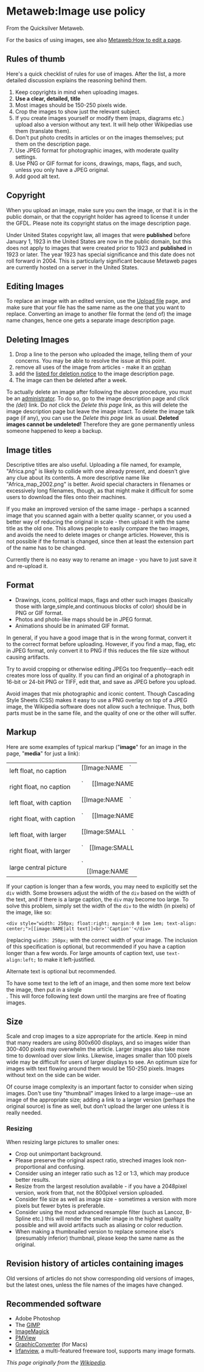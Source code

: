 
# Metaweb:Image use policy

From the Quicksilver Metaweb.

For the basics of using images, see also [Metaweb:How to edit a page](/metaweb-how-to-edit-a-page).


## Rules of thumb


Here's a quick checklist of rules for use of images. After the list, a more detailed discussion explains the reasoning behind them. 

1. Keep copyrights in mind when uploading images.
2. **Use a clear, detailed, title**
3. Most images should be 150-250 pixels wide.
4. Crop the images to show just the relevant subject.
5. If you create images yourself or modify them (maps, diagrams etc.) upload also a version without any text. It will help other Wikipedias use them (translate them).
6. Don't put photo credits in articles or on the images themselves; put them on the description page.
7. Use JPEG format for photographic images, with moderate quality settings.
8. Use PNG or GIF format for icons, drawings, maps, flags, and such, unless you only have a JPEG original.
9. Add good alt text.


## Copyright



When you upload an image, make sure you own the image, or that it is in the public domain, or that the copyright holder has agreed to license it under the GFDL. Please note its copyright status on the image description page.

Under United States copyright law, all images that were **published** before January 1, 1923 in the United States are now in the public domain, but this does not apply to images that were created prior to 1923 and **published** in 1923 or later. The year 1923 has special significance and this date does not roll forward in 2004.
This is particularly significant because Metaweb pages are currently hosted on a server in the United States.

## Editing Images


To replace an image with an edited version, use the [Upload file](/special-upload) page, and make sure that your file has the same name as the one that you want to replace. Converting an image to another file format the (end of) the image name changes, hence one gets a separate image description page.

## Deleting Images



1. Drop a line to the person who uploaded the image, telling them of your concerns. You may be able to resolve the issue at this point.
2. remove all uses of the image from articles - make it an [orphan](/metaweb-orphan)
3. add the [listed for deletion notice](/metaweb-deletion-policy) to the image description page.
4. The image can then be deleted after a week.


To actually delete an image after following the above procedure, you must be an [administrator](/metaweb-administrators). To do so, go to the image description page and click the *(del)* link. Do *not* click the *Delete this page* link, as this will delete the image description page but leave the image intact. To delete the image talk page (if any), you can use the *Delete this page* link as usual. **Deleted images cannot be undeleted!** Therefore they are gone permanently unless someone happened to keep a backup.

## Image titles


Descriptive titles are also useful. Uploading a file named, for example, "Africa.png" is likely to collide with one already present, and doesn't give any clue about its contents. A more descriptive name like "Africa\_map\_2002.png" is better. Avoid special characters in filenames or excessively long filenames, though, as that might make it difficult for some users to download the files onto their machines.

If you make an improved version of the same image - perhaps a scanned image that you scanned again with a better quality scanner, or you used a better way of reducing the original in scale - then upload it with the same title as the old one. This allows people to easily compare the two images, and avoids the need to delete images or change articles. However, this is not possible if the format is changed, since then at least the extension part of the name has to be changed.

Currently there is no easy way to rename an image - you have to just save it and re-upload it.

## Format


* Drawings, icons, political maps, flags and other such images (basically those with large,simple,and continuous blocks of color) should be in PNG or GIF format.
* Photos and photo-like maps should be in JPEG format.
* Animations should be in animated GIF format.


In general, if you have a good image that is in the wrong format, convert it to the correct format before uploading. However, if you find a map, flag, etc in JPEG format, only convert it to PNG if this reduces the file size without causing artifacts. 

Try to avoid cropping or otherwise editing JPEGs too frequently--each edit creates more loss of quality. If you can find an original of a photograph in 16-bit or 24-bit PNG or TIFF, edit that, and save as JPEG before you upload.

Avoid images that mix photographic and iconic content.
Though Cascading Style Sheets (CSS) makes it easy to use a PNG overlay on top of a JPEG image, the Wikipedia software does not allow such a technique. Thus, both parts must be in the same file, and the quality of one or the other will suffer.

## Markup


Here are some examples of typical markup ("**image**" for an image in the page, "**media**" for just a link):



|  |  |
| --- | --- |
| left float, no caption | `<div style="float:left;margin:0 1em 1em 0;">[[Image:NAME|Alt text]]</div>` |
| right float, no caption | `<div style="float:right;margin:0 0 1em 1em;">[[Image:NAME|Alt text]]</div>` |
| left float, with caption | `<div style="float:left;margin:0 1em 1em 0;text-align:center;">[[Image:NAME|Alt text]]<br>''Caption''</div>` |
| right float, with caption | `<div style="float:right;margin:0 0 1em 1em;text-align:center;">[[Image:NAME|Alt text]]<br>''Caption''</div>` |
| left float, with larger | `<div style="float:left;margin:0 1em 1em 0;text-align:center;">[[Image:SMALL|Alt text]]<br>[[Media:LARGE|larger version]]</div>` |
| right float, with larger | `<div style="float:right;margin:0 0 1em 1em;text-align:center;">[[Image:SMALL|Alt text]]<br>[[Media:LARGE|larger version]]</div>` |
| large central picture | `<center>[[Image:NAME|Alt text]]<br>''Caption''</center>` |



If your caption is longer than a few words, you may need to explicitly set the `div` width. Some browsers adjust the width of the `div` based on the width of the text, and if there is a large caption, the `div` may become too large. To solve this problem, simply set the width of the `div` to the width (in pixels) of the image, like so:

`<div style="width: 250px; float:right; margin:0 0 1em 1em; text-align: center;">[[image:NAME|alt text]]<br>''Caption''</div>`

(replacing `width: 250px;` with the correct width of your image. The inclusion of this specification is optional, but recommended if you have a caption longer than a few words. For large amounts of caption text, use `text-align:left;` to make it left-justified.

Alternate text is optional but recommended.

To have some text to the left of an image, and then some more text below the image, then put in a single <br clear="all">. This will force following text down until the margins are free of floating images.

## Size


Scale and crop images to a size appropriate for the article. Keep in mind that many readers are using 800x600 displays, and so images wider than 300-400 pixels may overwhelm the article. Larger images also take more time to download over slow links. Likewise, images smaller than 100 pixels wide may be difficult for users of larger displays to see. An optimum size for images with text flowing around them would be 150-250 pixels. Images without text on the side can be wider.

Of course image complexity is an important factor to consider when sizing images. Don't use tiny "thumbnail" images linked to a large image--use an
image of the appropriate size; adding a link to a larger version (perhaps the original source) is fine as well, but don't upload the larger one unless it is really needed.

### Resizing


When resizing large pictures to smaller ones:
* Crop out unimportant background.
* Please preserve the original aspect ratio, streched images look non-proportional and confusing.
* Consider using an integer ratio such as 1:2 or 1:3, which may produce better results.
* Resize from the largest resolution available - if you have a 2048pixel version, work from that, not the 800pixel version uploaded.
* Consider file size as well as image size - sometimes a version with more pixels but fewer bytes is preferable.
* Consider using the most advanced resample filter (such as Lancoz, B-Spline etc.) this will render the smaller image in the highest quality possible and will avoid artifacts such as aliasing or color reduction.
* When making a thumbnailed version to replace someone else's (presumably inferior) thumbnail, please keep the same name as the original.


## Revision history of articles containing images


Old versions of articles do not show corresponding old versions of images, but the latest ones, unless the file names of the images have changed.

## Recommended software


* Adobe Photoshop
* The [GIMP](/http-www-gimp-org)
* [ImageMagick](/http-www-imagemagick-org)
* [PMView](/http-www-pmview-com)
* [GraphicConverter](/http-lemkesoft-de-us-gcabout-html) (for Macs)
* [Irfanview](/http-www-irfanview-com), a multi-featured freeware tool, supports many image formats.



*This page originally from the [Wikipedia](/http-www-wikipedia-org).*
